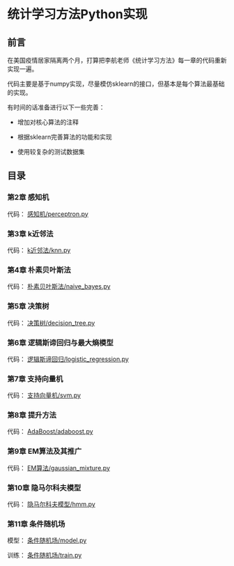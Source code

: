 # 统计学习方法Python实现

## 前言

在美国疫情居家隔离两个月，打算把李航老师《统计学习方法》每一章的代码重新实现一遍。

代码主要是基于numpy实现，尽量模仿sklearn的接口，但基本是每个算法最基础的实现。

有时间的话准备进行以下一些完善：

* 增加对核心算法的注释

* 根据sklearn完善算法的功能和实现

* 使用较复杂的测试数据集

## 目录

### 第2章 感知机

代码： [感知机/perceptron.py](./感知机/perceptron.py)

### 第3章 k近邻法

代码： [k近邻法/knn.py](./k近邻法/knn.py)

### 第4章 朴素贝叶斯法

代码： [朴素贝叶斯法/naive_bayes.py](./朴素贝叶斯法/naive_bayes.py)

### 第5章 决策树

代码： [决策树/decision_tree.py](./决策树/decision_tree.py)

### 第6章 逻辑斯谛回归与最大熵模型

代码： [逻辑斯谛回归/logistic_regression.py](./逻辑斯谛回归/logistic_regression.py)

### 第7章 支持向量机

代码： [支持向量机/svm.py](./支持向量机/svm.py)

### 第8章 提升方法

代码： [AdaBoost/adaboost.py](./AdaBoost/adaboost.py)

### 第9章 EM算法及其推广

代码： [EM算法/gaussian_mixture.py](./EM算法/gaussian_mixture.py)

### 第10章 隐马尔科夫模型

代码： [隐马尔科夫模型/hmm.py](./隐马尔科夫模型/hmm.py)

### 第11章 条件随机场

模型： [条件随机场/model.py](./条件随机场/model.py)

训练： [条件随机场/train.py](./条件随机场/train.py)